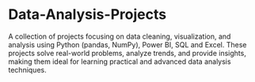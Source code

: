 # Data-Analysis-Projects
A collection of projects focusing on data cleaning, visualization, and analysis using Python (pandas, NumPy), Power BI, SQL and Excel. These projects solve real-world problems, analyze trends, and provide insights, making them ideal for learning practical and advanced data analysis techniques.
